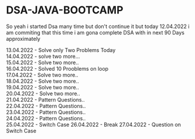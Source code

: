 # DSA-JAVA-BOOTCAMP
 
So yeah i started Dsa many time but don't continue it but today 12.04.2022 i am commiting that this time i am gona complete DSA with in next 90 Days approximately

13.04.2022 - Solve only Two Problems Today <br>
14.04.2022 - solve two more...<br>
15.04.2022 - Solve two more..<br>
16.04.2022 - Solved 10 Prooblems on loop<br>
17.04.2022 - Solve two more..<br>
18.04.2022 - Solve two more..<br>
19.04.2022 - Solve two more..<br>
20.04.2022 - Solve two more..<br>
21.04.2022 - Pattern Questions..<br>
22.04.2022 - Pattern Questions..<br>
23.04.2022 - Pattern Questions..<br>
24.04.2022 - Pattern Questions..<br>
25.04.2022 - Switch Case
26.04.2022 - Break
27.04.2022 - Question on Switch Case
